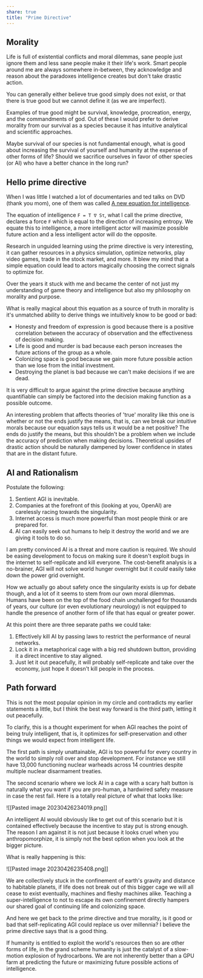 ```yaml
---
share: true
title: "Prime Directive"
---
```


## Morality

Life is full of existential conflicts and moral dilemmas, sane people just ignore them and less sane people make it their life's work. Smart people around me are always somewhere in-between, they acknowledge and reason about the paradoxes intelligence creates but don't take drastic action.

You can generally either believe true good simply does not exist, or that there is true good but we cannot define it (as we are imperfect).

Examples of true good might be survival, knowledge, procreation, energy, and the commandments of god. Out of these I would prefer to derive morality from our survival as a species because it has intuitive analytical and scientific approaches.

Maybe survival of our species is not fundamental enough, what is good about increasing the survival of yourself and humanity at the expense of other forms of life? Should we sacrifice ourselves in favor of other species (or AI) who have a better chance in the long run?

## Hello prime directive

When I was little I watched a lot of documentaries and ted talks on DVD (thank you mom), one of them was called [A new equation for intelligence](https://www.ted.com/talks/alex_wissner_gross_a_new_equation_for_intelligence). 

The equation of intelligence `F = T ∇ Sτ`, what I call the prime directive, declares a force `F` which is equal to the direction of increasing entropy. We equate this to intelligence, a more intelligent actor will maximize possible future action and a less intelligent actor will do the opposite.

Research in unguided learning using the prime directive is very interesting, it can gather resources in a physics simulation, optimize networks, play video games, trade in the stock market, and more. It blew my mind that a simple equation could lead to actors magically choosing the correct signals to optimize for.

Over the years it stuck with me and became the center of not just my understanding of game theory and intelligence but also my philosophy on morality and purpose.

What is really magical about this equation as a source of truth in morality is it's unmatched ability to derive things we intuitively know to be good or bad:
- Honesty and freedom of expression is good because there is a positive correlation between the accuracy of observation and the effectiveness of decision making.
- Life is good and murder is bad because each person increases the future actions of the group as a whole.
- Colonizing space is good because we gain more future possible action than we lose from the initial investment.
- Destroying the planet is bad because we can't make decisions if we are dead.

It is very difficult to argue against the prime directive because anything quantifiable can simply be factored into the decision making function as a possible outcome.

An interesting problem that affects theories of 'true' morality like this one is whether or not the ends justify the means, that is, can we break our intuitive morals because our equation says tells us it would be a net positive? The ends do justify the means, but this shouldn't be a problem when we include the accuracy of prediction when making decisions. Theoretical upsides of drastic action should be naturally dampened by lower confidence in states that are in the distant future.

## AI and Rationalism

Postulate the following:

1. Sentient AGI is inevitable.
2. Companies at the forefront of this (looking at you, OpenAI) are carelessly racing towards the singularity.
3. Internet access is much more powerful than most people think or are prepared for.
4. AI can easily seek out humans to help it destroy the world and we are giving it tools to do so.

I am pretty convinced AI is a threat and more caution is required. We should be easing development to focus on making sure it doesn't exploit bugs in the internet to self-replicate and kill everyone. The cost-benefit analysis is a no-brainer, AGI will not solve world hunger overnight but it *could* easily take down the power grid overnight.

How we actually go about safety once the singularity exists is up for debate though, and a lot of it seems to stem from our own moral dilemmas. Humans have been on the top of the food chain unchallenged for thousands of years, our culture (or even evolutionary neurology) is not equipped to handle the presence of another form of life that has equal or greater power.

At this point there are three separate paths we could take:

1. Effectively kill AI by passing laws to restrict the performance of neural networks.
2. Lock it in a metaphorical cage with a big red shutdown button, providing it a direct incentive to stay aligned.
3. Just let it out peacefully, it will probably self-replicate and take over the economy, just hope it doesn't kill people in the process.

## Path forward

This is not the most popular opinion in my circle and contradicts my earlier statements a little, but I think the best way forward is the third path, letting it out peacefully.

To clarify, this is a thought experiment for when AGI reaches the point of being truly intelligent, that is, it optimizes for self-preservation and other things we would expect from intelligent life.

The first path is simply unattainable, AGI is too powerful for every country in the world to simply roll over and stop development. For instance we still have 13,000 functioning nuclear warheads across 14 countries despite multiple nuclear disarmament treaties.

The second scenario where we lock AI in a cage with a scary halt button is naturally what you want if you are pro-human, a hardwired safety measure in case the rest fail. Here is a totally real picture of what that looks like:

![[Pasted image 20230426234019.png]]

An intelligent AI would obviously like to get out of this scenario but it is contained effectively because the incentive to stay put is strong enough. The reason I am against it is not just because it looks cruel when you anthropomorphize, it is simply not the best option when you look at the bigger picture.

What is really happening is this:

![[Pasted image 20230426235408.png]]

We are collectively stuck in the confinement of earth's gravity and distance to habitable planets, if life does not break out of this bigger cage we will all cease to exist eventually, machines and fleshy machines alike. Teaching a super-intelligence to not to escape its own confinement directly hampers our shared goal of continuing life and colonizing space.

And here we get back to the prime directive and true morality, is it good or bad that self-replicating AGI could replace us over millennia? I believe the prime directive says that is a good thing.

If humanity is entitled to exploit the world's resources then so are other forms of life, in the grand scheme humanity is just the catalyst of a slow-motion explosion of hydrocarbons. We are not inherently better than a GPU farm at predicting the future or maximizing future possible actions of intelligence.

